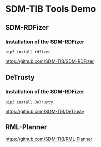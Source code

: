 # SDM-TIB Tools Demo

## SDM-RDFizer

### Installation of the SDM-RDFizer
```
pip3 install rdfizer
```
https://github.com/SDM-TIB/SDM-RDFizer

## DeTrusty

### Installation of the SDM-RDFizer
```
pip3 install DeTrusty
```
https://github.com/SDM-TIB/DeTrusty

## RML-Planner

https://github.com/SDM-TIB/RML-Planner